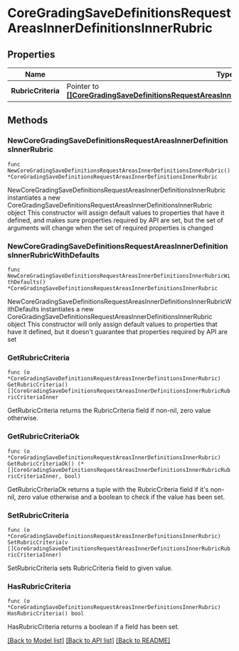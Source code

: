 # CoreGradingSaveDefinitionsRequestAreasInnerDefinitionsInnerRubric

## Properties

Name | Type | Description | Notes
------------ | ------------- | ------------- | -------------
**RubricCriteria** | Pointer to [**[]CoreGradingSaveDefinitionsRequestAreasInnerDefinitionsInnerRubricRubricCriteriaInner**](CoreGradingSaveDefinitionsRequestAreasInnerDefinitionsInnerRubricRubricCriteriaInner.md) |  | [optional] 

## Methods

### NewCoreGradingSaveDefinitionsRequestAreasInnerDefinitionsInnerRubric

`func NewCoreGradingSaveDefinitionsRequestAreasInnerDefinitionsInnerRubric() *CoreGradingSaveDefinitionsRequestAreasInnerDefinitionsInnerRubric`

NewCoreGradingSaveDefinitionsRequestAreasInnerDefinitionsInnerRubric instantiates a new CoreGradingSaveDefinitionsRequestAreasInnerDefinitionsInnerRubric object
This constructor will assign default values to properties that have it defined,
and makes sure properties required by API are set, but the set of arguments
will change when the set of required properties is changed

### NewCoreGradingSaveDefinitionsRequestAreasInnerDefinitionsInnerRubricWithDefaults

`func NewCoreGradingSaveDefinitionsRequestAreasInnerDefinitionsInnerRubricWithDefaults() *CoreGradingSaveDefinitionsRequestAreasInnerDefinitionsInnerRubric`

NewCoreGradingSaveDefinitionsRequestAreasInnerDefinitionsInnerRubricWithDefaults instantiates a new CoreGradingSaveDefinitionsRequestAreasInnerDefinitionsInnerRubric object
This constructor will only assign default values to properties that have it defined,
but it doesn't guarantee that properties required by API are set

### GetRubricCriteria

`func (o *CoreGradingSaveDefinitionsRequestAreasInnerDefinitionsInnerRubric) GetRubricCriteria() []CoreGradingSaveDefinitionsRequestAreasInnerDefinitionsInnerRubricRubricCriteriaInner`

GetRubricCriteria returns the RubricCriteria field if non-nil, zero value otherwise.

### GetRubricCriteriaOk

`func (o *CoreGradingSaveDefinitionsRequestAreasInnerDefinitionsInnerRubric) GetRubricCriteriaOk() (*[]CoreGradingSaveDefinitionsRequestAreasInnerDefinitionsInnerRubricRubricCriteriaInner, bool)`

GetRubricCriteriaOk returns a tuple with the RubricCriteria field if it's non-nil, zero value otherwise
and a boolean to check if the value has been set.

### SetRubricCriteria

`func (o *CoreGradingSaveDefinitionsRequestAreasInnerDefinitionsInnerRubric) SetRubricCriteria(v []CoreGradingSaveDefinitionsRequestAreasInnerDefinitionsInnerRubricRubricCriteriaInner)`

SetRubricCriteria sets RubricCriteria field to given value.

### HasRubricCriteria

`func (o *CoreGradingSaveDefinitionsRequestAreasInnerDefinitionsInnerRubric) HasRubricCriteria() bool`

HasRubricCriteria returns a boolean if a field has been set.


[[Back to Model list]](../README.md#documentation-for-models) [[Back to API list]](../README.md#documentation-for-api-endpoints) [[Back to README]](../README.md)


